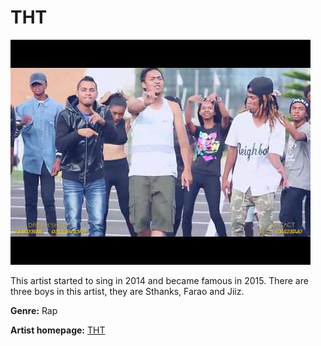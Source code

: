 # THT

![THT](tht.jpg)

This artist started to sing in 2014 and became famous in 2015. There are three boys in this artist, they are Sthanks, Farao and Jiiz.

**Genre:** Rap

**Artist homepage:** [THT](https://web.facebook.com/pg/thtmalagasy/posts/?ref=page_internal)
